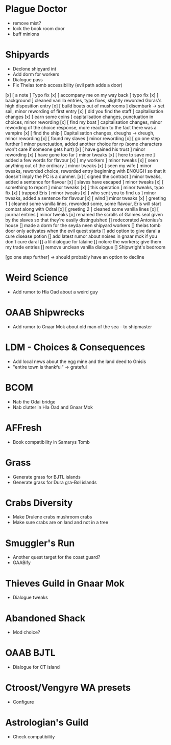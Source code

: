 Plague Doctor
=========
- remove mist?
- lock the book room door
- buff minions

Shipyards
=============
- Declone shipyard int
- Add dorm for workers
- Dialogue pass
- Fix Thelas tomb accessibility (evil path adds a door)

[x] [ a note ] Typo fix
[x] [ accompany me on my way back ] typo fix
[x] [ background ] cleaned vanilla entries, typo fixes, slightly reworded Goras's high disposition entry
[x] [ build boats out of mushrooms ] disembark -> set sail, minor rewording of first entry
[x] [ did you find the staff ] capitalisation changes
[x] [ earn some coins ] capitalisation changes, punctuation in choices, minor rewording
[x] [ find my boat ] capitalisation changes, minor rewording of the choice response, more reaction to the fact there was a vampire 
[x] [ find the ship ] Capitalisation changes, dreughs -> dreugh, minor rewording
[x] [ found my slaves ] minor rewording
[x] [ go one step further ] minor punctuation, added another choice for rp (some characters won't care if someone gets hurt)
[x] [ have gained his trust ] minor rewording
[x] [ have gone too far ] minor tweaks
[x] [ here to save me ] added a few words for flavour 
[x] [ my workers ] minor tweaks
[x] [ seen anything out of the ordinary ] minor tweaks
[x] [ seen my wife ] minor tweaks, reworded choice, reworded entry beginning with ENOUGH so that it doesn't imply the PC is a dunmer.
[x] [ signed the contract ] minor tweaks, added a sentence for flavour
[x] [ slaves have escaped ] minor tweaks
[x] [ something to report ] minor tweaks
[x] [ this operation ] minor tweaks, typo fix
[x] [ trapped Eris ] minor tweaks
[x] [ who sent you to find us ] minor tweaks, added a sentence for flavour
[x] [ wind ] minor tweaks
[x] [ greeting 1 ] cleaned some vanilla lines, reworded some, some flavour, Eris will start combat along with Odral
[x] [ greeting 2 ] cleaned some vanilla lines
[x] [ journal entries ] minor tweaks
[x] renamed the scrolls of Galmes seal given by the slaves so that they're easily distinguished
[] redecorated Antonius's house
[] made a dorm for the seyda neen shipyard workers
[] thelas tomb door only activates when the evil quest starts
[] add option to give daral a cure disease potion
[] add latest rumor about noises in gnaar mok if you don't cure daral
[] a lil dialogue for lalaine
[] nolore the workers; give them my trade entries
[] remove unclean vanilla dialogue 
[] Shipwright's bedroom

[go one step further] -> should probably have an option to decline

Weird Science
==============
- Add rumor to Hla Oad about a weird guy

OAAB Shipwrecks
==============
- Add rumor to Gnaar Mok about old man of the sea - to shipmaster

LDM - Choices & Consequences
==================
- Add local news about the egg mine and the land deed to Gnisis
- "entire town is thankful" -> grateful

BCOM
===================
- Nab the Odai bridge
- Nab clutter in Hla Oad and Gnaar Mok

AFFresh
====================
- Book compatibility in Samarys Tomb

Grass
====================
- Generate grass for BJTL islands
- Generate grass for Dura gra-Bol islands

Crabs Diversity
======================
- Make Drulene crabs mushroom crabs
- Make sure crabs are on land and not in a tree

Smuggler's Run
======================
- Another quest target for the coast guard?
- OAABify

Thieves Guild in Gnaar Mok
=======================
- Dialogue tweaks

Abandoned Shack
========================
- Mod choice?

OAAB BJTL
=========================
- Dialogue for CT island

Ctroost/Vengyre WA presets
=========================
- Configure

Astrologian's Guild
==========================
- Check compatibility